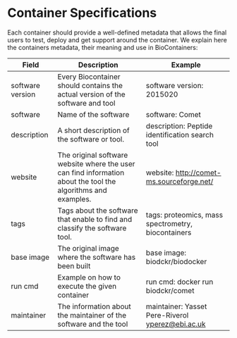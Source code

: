 Container Specifications
========================

Each container should provide a well-defined metadata that allows the final users to test, deploy and get support around the container. We explain here the containers metadata, their meaning and use in BioContainers: 
 


| Field                 | Description                                                                                                                | Example                                                  | 
|-----------------------|----------------------------------------------------------------------------------------------------------------------------|----------------------------------------------------------|
| software version      | Every Biocontainer should contains the actual version of the software and tool                                             | software version: 2015020                                | 
| software              | Name of the software                                                                                                       | software: Comet                                          |
| description           | A short description of the software or tool.                                                                               | description: Peptide identification search tool          | 
| website               | The original software website where the user can find information about the tool the algorithms and examples.              | website: http://comet-ms.sourceforge.net/                | 
| tags                  | Tags about the software that enable to find and classify the software tool.                                                | tags: proteomics, mass spectrometry, biocontainers       |                   
| base image            | The original image where the software has been built                                                                       | base image: biodckr/biodocker                            |
| run cmd               | Example on how to execute the given container                                                                              | run cmd: docker run biodckr/comet <options> <files>      | 
| maintainer            | The information about the maintainer of the software and the tool                                                          | maintainer: Yasset Pere-Riverol <yperez@ebi.ac.uk>       |